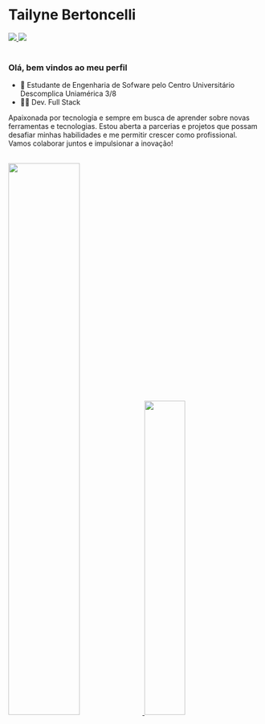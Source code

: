 # Tailyne Bertoncelli

<div>
    <a href="https://www.linkedin.com/in/tailyne-bertoncelli/"> 
       <img src="https://img.shields.io/badge/LinkedIn-0077B5?style=for-the-badge&logo=linkedin&logoColor=white"> </a>
    <a href="mailto:tailyne.berton@gmail.com"> 
      <img src="https://img.shields.io/badge/Gmail-D14836?style=for-the-badge&logo=gmail&logoColor=white"> </a>
</div>

<br>

### Olá, bem vindos ao meu perfil

- 🌱 Estudante de Engenharia de Sofware pelo Centro Universitário Descomplica Uniamérica 3/8 
- 👩‍💻 Dev. Full Stack

Apaixonada por tecnologia e sempre em busca de aprender sobre novas ferramentas e tecnologias. Estou aberta a parcerias e projetos que possam desafiar minhas habilidades e me permitir crescer como profissional. Vamos colaborar juntos e impulsionar a inovação!


<br> 

<div>
  <a href="https://github.com/tailyne-bertoncelli">
    <img width="53%" src="https://github-readme-stats.vercel.app/api?username=tailyne-bertoncelli&show_icons=true&theme=onedark" />
    <img width="40%"  src="https://github-readme-stats.vercel.app/api/top-langs/?username=tailyne-bertoncelli&layout=compact&theme=onedark" />
</div>





